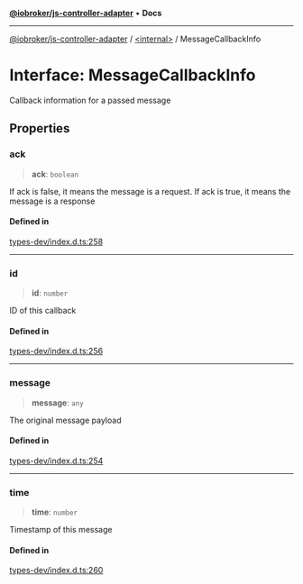 [**@iobroker/js-controller-adapter**](../../README.md) • **Docs**

***

[@iobroker/js-controller-adapter](../../globals.md) / [\<internal\>](../README.md) / MessageCallbackInfo

# Interface: MessageCallbackInfo

Callback information for a passed message

## Properties

### ack

> **ack**: `boolean`

If ack is false, it means the message is a request. If ack is true, it means the message is a response

#### Defined in

[types-dev/index.d.ts:258](https://github.com/ioBroker/ioBroker.js-controller/blob/16f7418df1bc6d07b232fa81310bbbd4fbe2a36c/packages/types-dev/index.d.ts#L258)

***

### id

> **id**: `number`

ID of this callback

#### Defined in

[types-dev/index.d.ts:256](https://github.com/ioBroker/ioBroker.js-controller/blob/16f7418df1bc6d07b232fa81310bbbd4fbe2a36c/packages/types-dev/index.d.ts#L256)

***

### message

> **message**: `any`

The original message payload

#### Defined in

[types-dev/index.d.ts:254](https://github.com/ioBroker/ioBroker.js-controller/blob/16f7418df1bc6d07b232fa81310bbbd4fbe2a36c/packages/types-dev/index.d.ts#L254)

***

### time

> **time**: `number`

Timestamp of this message

#### Defined in

[types-dev/index.d.ts:260](https://github.com/ioBroker/ioBroker.js-controller/blob/16f7418df1bc6d07b232fa81310bbbd4fbe2a36c/packages/types-dev/index.d.ts#L260)
